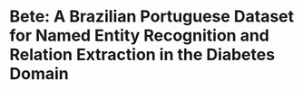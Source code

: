 # Bete: A Brazilian Portuguese Dataset for Named Entity Recognition and Relation Extraction in the Diabetes Domain